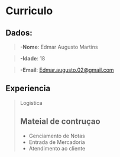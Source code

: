 # Curriculo
## Dados:

>**-Nome**: Edmar Augusto Martins

>**-Idade**: 18

>**-Email**: Edmar.augusto.02@gmail.com

## Experiencia
>Logistica
>## Mateial de contruçao
>- Genciamento de Notas
>- Entrada de Mercadoria
>- Atendimento ao cliente



